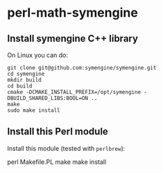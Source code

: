 # perl-math-symengine

## Install symengine C++ library

On Linux you can do:
```
git clone git@github.com:symengine/symengine.git
cd symengine
mkdir build
cd build
cmake -DCMAKE_INSTALL_PREFIX=/opt/symengine -DBUILD_SHARED_LIBS:BOOL=ON ..
make
sudo make install
```

## Install this Perl module

Install this module (tested with `perlbrew`):

perl Makefile.PL
make
make install
